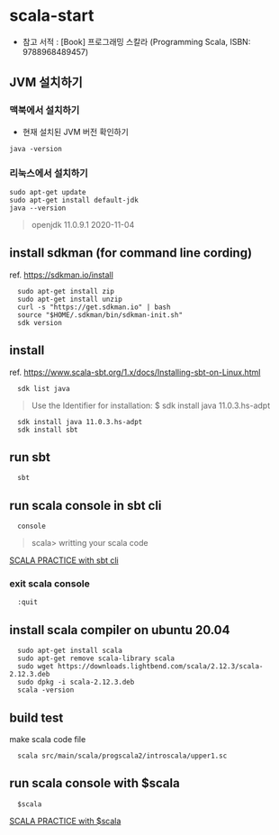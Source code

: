 # scala-start
- 참고 서적 : \[Book\] 프로그래밍 스칼라 (Programming Scala, ISBN: 9788968489457)

## JVM 설치하기

### 맥북에서 설치하기
- 현재 설치된 JVM 버전 확인하기
```
java -version
```

### 리눅스에서 설치하기
```
sudo apt-get update
sudo apt-get install default-jdk
java --version
```
> openjdk 11.0.9.1 2020-11-04

## install sdkman (for command line cording)
ref. https://sdkman.io/install
```
  sudo apt-get install zip
  sudo apt-get install unzip
  curl -s "https://get.sdkman.io" | bash
  source "$HOME/.sdkman/bin/sdkman-init.sh"
  sdk version
```

## install
ref. https://www.scala-sbt.org/1.x/docs/Installing-sbt-on-Linux.html
```
  sdk list java
```
> Use the Identifier for installation:
> $ sdk install java 11.0.3.hs-adpt

```
  sdk install java 11.0.3.hs-adpt
  sdk install sbt
```

## run sbt
```
  sbt
```

## run scala console in sbt cli
```
  console
```
> scala> writting your scala code

[SCALA PRACTICE with sbt cli](./study)

### exit scala console
```
  :quit
```

## install scala compiler on ubuntu 20.04
```
  sudo apt-get install scala
  sudo apt-get remove scala-library scala
  sudo wget https://downloads.lightbend.com/scala/2.12.3/scala-2.12.3.deb
  sudo dpkg -i scala-2.12.3.deb
  scala -version
```

## build test
make scala code file
```
  scala src/main/scala/progscala2/introscala/upper1.sc
```

## run scala console with $scala
```
  $scala
```
[SCALA PRACTICE with $scala](./01-dollor_scala_cli.md)
